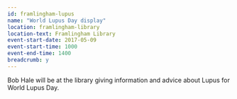 ```yaml
---
id: framlingham-lupus
name: "World Lupus Day display"
location: framlingham-library
location-text: Framlingham Library
event-start-date: 2017-05-09
event-start-time: 1000
event-end-time: 1400
breadcrumb: y
---
```


Bob Hale will be at the library giving information and advice about Lupus for World Lupus Day.
